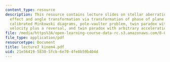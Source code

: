 ```yaml
---
content_type: resource
description: This resource contains lecture slides on stellar aberration, Doppler
  effect and angle transformation via transformation of phase of plane waves, fully
  calibrated Minkowski diagrams, pole-vaulter problem, twin paradox with constant
  velocity plus a reversal, and twin paradox with arbitrary acceleration.
file: /media/https%3A/open-learning-course-data-rc.s3.amazonaws.com/8-033-relativity-fall-2006/21e5641958305fcb6e704fe8b59b404d_lecture7_kinem4.pdf
file_type: application/pdf
resourcetype: Document
title: lecture7_kinem4.pdf
uid: 21e56419-5830-5fcb-6e70-4fe8b59b404d
---
```

